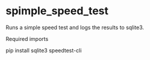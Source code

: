 # spimple_speed_test
Runs a simple speed test and logs the results to sqlite3.

Required imports 

pip install sqlite3 speedtest-cli
